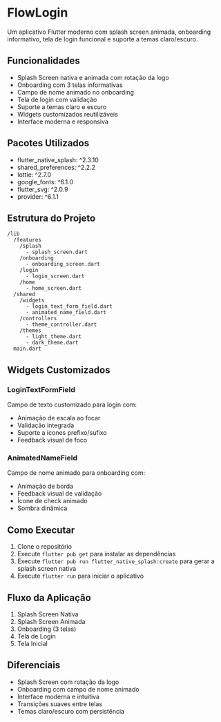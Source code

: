 # FlowLogin

Um aplicativo Flutter moderno com splash screen animada, onboarding informativo, tela de login funcional e suporte a temas claro/escuro.

## Funcionalidades

- Splash Screen nativa e animada com rotação da logo
- Onboarding com 3 telas informativas
- Campo de nome animado no onboarding
- Tela de login com validação
- Suporte a temas claro e escuro
- Widgets customizados reutilizáveis
- Interface moderna e responsiva

## Pacotes Utilizados

- flutter_native_splash: ^2.3.10
- shared_preferences: ^2.2.2
- lottie: ^2.7.0
- google_fonts: ^6.1.0
- flutter_svg: ^2.0.9
- provider: ^6.1.1

## Estrutura do Projeto

```
/lib
  /features
    /splash
      - splash_screen.dart
    /onboarding
      - onboarding_screen.dart
    /login
      - login_screen.dart
    /home
      - home_screen.dart
  /shared
    /widgets
      - login_text_form_field.dart
      - animated_name_field.dart
    /controllers
      - theme_controller.dart
    /themes
      - light_theme.dart
      - dark_theme.dart
  main.dart
```

## Widgets Customizados

### LoginTextFormField
Campo de texto customizado para login com:
- Animação de escala ao focar
- Validação integrada
- Suporte a ícones prefixo/sufixo
- Feedback visual de foco


### AnimatedNameField
Campo de nome animado para onboarding com:
- Animação de borda
- Feedback visual de validação
- Ícone de check animado
- Sombra dinâmica

## Como Executar

1. Clone o repositório
2. Execute `flutter pub get` para instalar as dependências
3. Execute `flutter pub run flutter_native_splash:create` para gerar a splash screen nativa
4. Execute `flutter run` para iniciar o aplicativo

## Fluxo da Aplicação

1. Splash Screen Nativa
2. Splash Screen Animada
3. Onboarding (3 telas)
4. Tela de Login
5. Tela Inicial

## Diferenciais

- Splash Screen com rotação da logo
- Onboarding com campo de nome animado
- Interface moderna e intuitiva
- Transições suaves entre telas
- Temas claro/escuro com persistência
